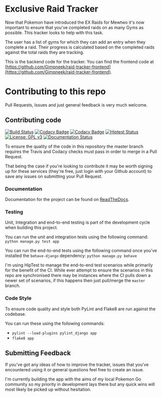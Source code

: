 # Exclusive Raid Tracker
Now that Pokemon have introduced the EX Raids for Mewtwo it's now important to
ensure that you've completed raids on as many Gyms as possible. This tracker
looks to help with this task.

The user has a list of gyms for which they can add an entry when they complete
a raid. Their progress is calculated based on the completed raids against the
total raids they are tracking.

This is the backend code for the tracker. You can find the frontend code at
[https://github.com/Gimpneek/raid-tracker-frontend](https://github.com/Gimpneek/raid-tracker-frontend).

# Contributing to this repo
Pull Requests, Issues and just general feedback is very much welcome.

## Contributing code
[![Build Status](https://travis-ci.org/Gimpneek/exclusive-raid-gym-tracker.svg?branch=master)](https://travis-ci.org/Gimpneek/exclusive-raid-gym-tracker)
[![Codacy Badge](https://api.codacy.com/project/badge/Grade/82888cd32269446181395bc5a745edb7)](https://www.codacy.com/app/colin-wren/exclusive-raid-gym-tracker?utm_source=github.com&amp;utm_medium=referral&amp;utm_content=Gimpneek/exclusive-raid-gym-tracker&amp;utm_campaign=Badge_Grade)
[![Codacy Badge](https://api.codacy.com/project/badge/Coverage/82888cd32269446181395bc5a745edb7)](https://www.codacy.com/app/colin-wren/exclusive-raid-gym-tracker?utm_source=github.com&utm_medium=referral&utm_content=Gimpneek/exclusive-raid-gym-tracker&utm_campaign=Badge_Coverage)
[![Hiptest Status](https://hiptest.net/badges/test_run/125013)](https://hiptest.net/app/projects/58485/test-runs/125013/overview)
[![License: GPL v3](https://img.shields.io/badge/License-GPL%20v3-blue.svg)](https://www.gnu.org/licenses/gpl-3.0)
[![Documentation Status](https://readthedocs.org/projects/exclusive-raid-gym-tracker/badge/?version=latest)](http://exclusive-raid-gym-tracker.readthedocs.io/en/latest/?badge=latest)

To ensure the quality of the code in this repository the master branch requires
the Travis and Codacy checks must pass in order to merge in a Pull Request.

That being the case if you're looking to contribute it may be worth signing up
for these services (they're free, just login with your Github account) to save
any issues on submitting your Pull Request.

### Documentation
Documentation for the project can be found on [ReadTheDocs](http://exclusive-raid-gym-tracker.readthedocs.io/en/latest/).

### Testing
Unit, Integration and end-to-end testing is part of the development cycle when
building this project.

You can run the unit and integration tests using the following command:
`python manage.py test app`

You can run the end-to-end tests using the following command once you've
installed the `behave-django` dependency:
`python manage.py behave`

I'm using HipTest to manage the end-to-end test scenarios while primarily
for the benefit of the CI. While ever attempt to ensure the scenarios in this
repo are synchronised there may be instances where the CI pulls down a newer
set of scenarios, if this happens then just pull/merge the `master` branch.

### Code Style
To ensure code quality and style both PyLint and Flake8 are run against the
codebase.

You can run these using the following commands:

- `pylint --load-plugins pylint_django app`
- `flake8 app`

## Submitting Feedback
If you've got any ideas of how to improve the tracker, issues that you've
encountered using it or general questions feel free to create an issue.

I'm currently building the app with the aims of my local Pokemon Go community
so my priority in development lays there but any quick wins will most likely be
picked up without hesitation.

